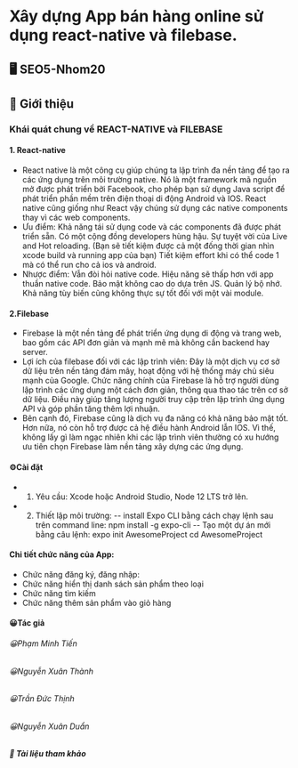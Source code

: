 # Xây dựng App bán hàng online sử dụng react-native và filebase.
## 🖥 SEO5-Nhom20
## 🧾 Giới thiệu
### Khái quát chung về REACT-NATIVE và FILEBASE
#### 1. React-native
- React native là một công cụ giúp chúng ta lập trình đa nền tảng để tạo ra các ứng dụng trên môi trường native. Nó là một framework mã nguồn mở được phát triển bởi Facebook, cho phép bạn sử dụng Java script để phát triển phần mềm trên điện thoại di động Android và IOS. React native cũng giống như React vậy chúng sử dụng các native components thay vì các web components. 
- Ưu điểm: 
Khả năng tái sử dụng code và các components đã được phát triển sẵn.
Có một cộng đồng developers hùng hậu.
Sự tuyệt vời của Live and Hot reloading. (Bạn sẽ tiết kiệm được cả một đống thời gian nhìn xcode build và running app của bạn)
Tiết kiệm effort khi có thể code 1 mà có thể run cho cả ios và android.
- Nhược điểm:
Vẫn đòi hỏi native code.
Hiệu năng sẽ thấp hơn với app thuần native code.
Bảo mật không cao do dựa trên JS.
Quản lý bộ nhớ.
Khả năng tùy biến cũng không thực sự tốt đối với một vài module.
#### 2.Filebase
- Firebase là một nền tảng để phát triển ứng dụng di động và trang web, bao gồm các API đơn giản và mạnh mẽ mà không cần backend hay server.
- Lợi ích của filebase đối với các lập trình viên: Đây là một dịch vụ cơ sở dữ liệu trên nền tảng đám mây, hoạt động với hệ thống máy chủ siêu mạnh của Google. Chức năng chính của Firebase là hỗ trợ người dùng lập trình các ứng dụng một cách đơn giản, thông qua thao tác trên cơ sở dữ liệu. Điều này giúp tăng lượng người truy cập trên lập trình ứng dụng API và góp phần tăng thêm lợi nhuận.
- Bên cạnh đó, Firebase cũng là dịch vụ đa năng có khả năng bảo mật tốt. Hơn nữa, nó còn hỗ trợ được cả hệ điều hành Android lẫn IOS. Vì thế, không lấy gì làm ngạc nhiên khi các lập trình viên thường có xu hướng ưu tiên chọn Firebase làm nền tảng xây dựng các ứng dụng.


#### ⚙️Cài đặt
- 1. Yêu cầu: Xcode hoặc Android Studio, Node 12 LTS trở lên.
- 2. Thiết lập môi trường:
-- install Expo CLI bằng cách chạy lệnh sau trên command line: npm install -g expo-cli
-- Tạo một dự án mới bằng câu lệnh: expo init AwesomeProject
cd AwesomeProject
#### Chi tiết chức năng của App:
- Chức năng đăng ký, đăng nhập:
- Chức năng hiển thị danh sách sản phẩm theo loại
- Chức năng tìm kiếm
- Chức năng thêm sản phẩm vào giỏ hàng
#### 😀Tác giả
###### 😀Phạm Minh Tiến
###### 😀Nguyễn Xuân Thành
###### 😀Trần Đức Thịnh
###### 😀Nguyễn Xuân Duẩn
##### 📖 Tài liệu tham khảo
